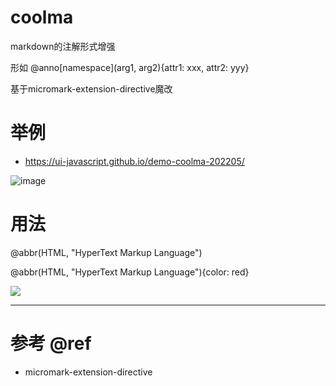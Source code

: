 # coolma 

markdown的注解形式增强 

形如 @anno[namespace](arg1, arg2){attr1: xxx, attr2: yyy}

基于micromark-extension-directive魔改

# 举例

- https://ui-javascript.github.io/demo-coolma-202205/

![image](https://user-images.githubusercontent.com/16240829/189600730-2c17b25d-753a-4cea-867b-133f31c95e07.png)

# 用法

@abbr(HTML, "HyperText Markup Language")

@abbr(HTML, "HyperText Markup Language"){color: red}

![](https://luo0412.oss-cn-hangzhou.aliyuncs.com/1651993229369-hm8B4CzZE8am.png)

---

# 参考 @ref

- micromark-extension-directive
